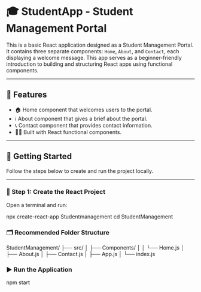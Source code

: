 # 🎓 StudentApp - Student Management Portal

This is a basic React application designed as a Student Management Portal. It contains three separate components: `Home`, `About`, and `Contact`, each displaying a welcome message. This app serves as a beginner-friendly introduction to building and structuring React apps using functional components.

---

## 📝 Features

- 🏠 Home component that welcomes users to the portal.
- ℹ️ About component that gives a brief about the portal.
- 📞 Contact component that provides contact information.
- 👨‍💻 Built with React functional components.

---

## 🚀 Getting Started

Follow the steps below to create and run the project locally.

---

### 📁 Step 1: Create the React Project

Open a terminal and run:

npx create-react-app Studentmanagement
cd StudentManagement

### 🗂️ Recommended Folder Structure
StudentManagement/
├── src/
│   ├── Components/
│   │   └── Home.js
│   ├── About.js
│   ├── Contact.js
│   ├── App.js
│   └── index.js

### ▶️ Run the Application

npm start




